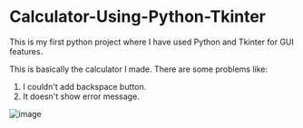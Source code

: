 # Calculator-Using-Python-Tkinter
This is my first python project where I have used Python and Tkinter for GUI features.

This is basically the calculator I made. There are some problems like:

1) I couldn't add backspace button.
2) It doesn't show error message.

![image](https://user-images.githubusercontent.com/82859040/118034978-57831800-b38a-11eb-91c7-d54250229202.png)
